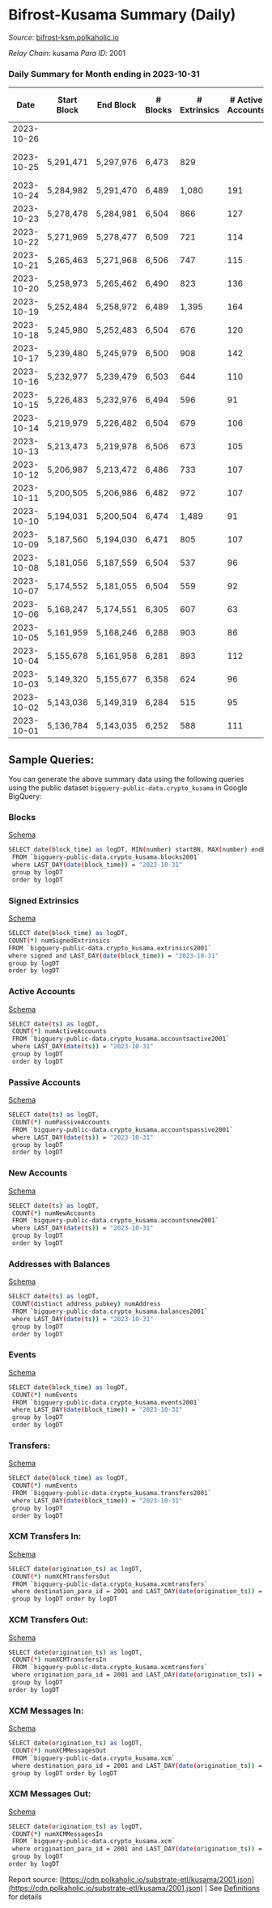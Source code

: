 # Bifrost-Kusama Summary (Daily)

_Source_: [bifrost-ksm.polkaholic.io](https://bifrost-ksm.polkaholic.io)

*Relay Chain*: kusama
*Para ID*: 2001



### Daily Summary for Month ending in 2023-10-31


| Date    | Start Block | End Block | # Blocks | # Extrinsics | # Active Accounts | # Passive Accounts | # New Accounts | # Addresses | # Events  | # Transfers ($USD) | # XCM Transfers In ($USD) | # XCM Transfers Out ($USD) | # XCM In | # XCM Out | Issues |
|---------|-------------|-----------|----------|--------------|-------------------|--------------------|----------------|-------------|-----------|--------------------|---------------------------|----------------------------|----------|-----------|--------|
| 2023-10-26 |  |  |  |  |  |  |  |  |  |   |   |   |  |  |  |
| 2023-10-25 | 5,291,471 | 5,297,976 | 6,473 | 829 |  |  |  |  | 39,195 | 9,989 ($75,062.78) | 35 ($8,514.45) | 12 ($6,184.42) | 43 | 44 | 33 missing (0.51%) |
| 2023-10-24 | 5,284,982 | 5,291,470 | 6,489 | 1,080 | 191 | 525 | 30 | 102,627 | 42,735 | 10,205 ($127,476.36) | 67 ($10,371.27) | 54 ($1,379.04) | 141 | 90 |  |
| 2023-10-23 | 5,278,478 | 5,284,981 | 6,504 | 866 | 127 | 515 | 16 | 102,601 | 43,325 | 10,910 ($51,935.58) | 58 ($1,831.71) | 15 ($450.90) | 125 | 90 |  |
| 2023-10-22 | 5,271,969 | 5,278,477 | 6,509 | 721 | 114 | 506 | 24 | 102,585 | 41,900 | 10,905 ($43,725.92) | 45 ($7,119.77) | 19 ($2,684.55) | 89 | 57 |  |
| 2023-10-21 | 5,265,463 | 5,271,968 | 6,506 | 747 | 115 | 507 | 28 | 102,562 | 42,210 | 10,938 ($34,733.50) | 55 ($1,391.95) | 23 ($2,287.25) | 97 | 68 |  |
| 2023-10-20 | 5,258,973 | 5,265,462 | 6,490 | 823 | 136 | 499 | 24 | 102,535 | 42,961 | 10,986 ($106,231.24) | 55 ($15,305.05) | 21 ($46,640.91) | 95 | 73 |  |
| 2023-10-19 | 5,252,484 | 5,258,972 | 6,489 | 1,395 | 164 | 502 | 26 | 102,511 | 49,669 | 12,095 ($414,179.53) | 54 ($51,240.18) | 27 ($6,722.05) | 88 | 84 |  |
| 2023-10-18 | 5,245,980 | 5,252,483 | 6,504 | 676 | 120 | 499 | 16 | 102,487 | 40,459 | 10,334 ($143,908.64) | 31 ($1,779.01) | 9 ($350.20) | 57 | 50 |  |
| 2023-10-17 | 5,239,480 | 5,245,979 | 6,500 | 908 | 142 | 508 | 31 | 102,478 | 42,842 | 10,731 ($82,032.16) | 63 ($9,858.02) | 24 ($2,027.45) | 92 | 73 |  |
| 2023-10-16 | 5,232,977 | 5,239,479 | 6,503 | 644 | 110 | 475 | 14 | 102,448 | 41,071 | 10,765 ($341,857.49) | 41 ($1,483.72) | 9 ($235.97) | 49 | 51 |  |
| 2023-10-15 | 5,226,483 | 5,232,976 | 6,494 | 596 | 91 | 505 | 22 | 102,435 | 40,579 | 10,788 ($16,620.68) | 33 ($1,471.00) | 13 ($1,116.52) | 50 | 59 |  |
| 2023-10-14 | 5,219,979 | 5,226,482 | 6,504 | 679 | 106 | 496 | 19 | 102,413 | 41,479 | 10,849 ($26,533.21) | 43 ($1,176.78) | 9 ($844.31) | 70 | 54 |  |
| 2023-10-13 | 5,213,473 | 5,219,978 | 6,506 | 673 | 105 | 491 | 10 | 102,395 | 41,331 | 10,874 ($30,652.35) | 36 ($1,026.89) | 16 ($15,902.29) | 66 | 56 |  |
| 2023-10-12 | 5,206,987 | 5,213,472 | 6,486 | 733 | 107 | 477 | 6 | 102,386 | 40,359 | 10,078 ($36,573.08) | 38 ($3,584.55) | 11 ($241.74) | 58 | 62 |  |
| 2023-10-11 | 5,200,505 | 5,206,986 | 6,482 | 972 | 107 | 478 | 4 | 102,380 | 48,658 | 12,989 ($251,786.26) | 44 ($3,358.69) | 10 ($781.88) | 82 | 74 |  |
| 2023-10-10 | 5,194,031 | 5,200,504 | 6,474 | 1,489 | 91 | 503 | 9 | 102,378 | 52,324 | 12,178 ($101,669.11) | 41 ($22,973.59) | 15 ($9,350.70) | 104 | 113 |  |
| 2023-10-09 | 5,187,560 | 5,194,030 | 6,471 | 805 | 107 | 471 | 3 | 102,371 | 42,279 | 10,690 ($401,716.26) | 18 ($1,060.42) | 7 ($5,955.60) | 30 | 33 |  |
| 2023-10-08 | 5,181,056 | 5,187,559 | 6,504 | 537 | 96 | 473 | 4 | 102,380 | 39,878 | 10,635 ($35,815.61) | 9 ($6,673.43) | 6 ($2,888.28) | 19 | 23 |  |
| 2023-10-07 | 5,174,552 | 5,181,055 | 6,504 | 559 | 92 | 474 | 2 | 102,377 | 40,213 | 10,575 ($3,681.93) | 6 ($243.75) | 6 ($283.29) | 20 | 30 |  |
| 2023-10-06 | 5,168,247 | 5,174,551 | 6,305 | 607 | 63 | 500 | 5 | 102,378 | 38,855 | 9,970 ($16,870.11) | 7 ($488.70) | 3 ($101.72) | 9 | 21 |  |
| 2023-10-05 | 5,161,959 | 5,168,246 | 6,288 | 903 | 86 | 476 | 3 | 102,375 | 42,414 | 11,201 ($185,916.67) | 5 ($1,504.30) | 5 ($2,800.12) | 19 | 28 |  |
| 2023-10-04 | 5,155,678 | 5,161,958 | 6,281 | 893 | 112 | 485 | 6 | 102,372 | 40,024 | 9,896 ($56,926.57) | 20 ($2,202.45) | 13 ($5,598.56) | 35 | 53 |  |
| 2023-10-03 | 5,149,320 | 5,155,677 | 6,358 | 624 | 96 | 479 | 4 | 102,367 | 40,063 | 10,744 ($36,647.12) | 22 ($12,070.44) | 7 ($509.67) | 44 | 36 |  |
| 2023-10-02 | 5,143,036 | 5,149,319 | 6,284 | 515 | 95 | 475 | 6 | 102,365 | 36,997 | 9,665 ($29,957.76) | 13 ($2,220.97) | 8 ($383.83) | 29 | 26 |  |
| 2023-10-01 | 5,136,784 | 5,143,035 | 6,252 | 588 | 111 | 477 | 9 | 102,360 | 38,019 | 10,019 ($197,220.22) | 23 ($78,164.39) | 10 ($2,968.30) | 36 | 21 |  |

## Sample Queries:
You can generate the above summary data using the following queries using the public dataset `bigquery-public-data.crypto_kusama` in Google BigQuery:


### Blocks 

[Schema](https://github.com/colorfulnotion/substrate-etl/blob/main/schema/blocks.json)

```bash
SELECT date(block_time) as logDT, MIN(number) startBN, MAX(number) endBN, COUNT(*) numBlocks 
 FROM `bigquery-public-data.crypto_kusama.blocks2001`  
 where LAST_DAY(date(block_time)) = "2023-10-31" 
 group by logDT 
 order by logDT
```

### Signed Extrinsics 

[Schema](https://github.com/colorfulnotion/substrate-etl/blob/main/schema/extrinsics.json)

```bash
SELECT date(block_time) as logDT, 
COUNT(*) numSignedExtrinsics 
FROM `bigquery-public-data.crypto_kusama.extrinsics2001`  
where signed and LAST_DAY(date(block_time)) = "2023-10-31" 
group by logDT 
order by logDT
```

### Active Accounts 

[Schema](https://github.com/colorfulnotion/substrate-etl/blob/main/schema/accountsactive.json)

```bash
SELECT date(ts) as logDT, 
 COUNT(*) numActiveAccounts 
 FROM `bigquery-public-data.crypto_kusama.accountsactive2001` 
 where LAST_DAY(date(ts)) = "2023-10-31" 
 group by logDT 
 order by logDT
```

### Passive Accounts 

[Schema](https://github.com/colorfulnotion/substrate-etl/blob/main/schema/accountspassive.json)

```bash
SELECT date(ts) as logDT, 
 COUNT(*) numPassiveAccounts 
 FROM `bigquery-public-data.crypto_kusama.accountspassive2001` 
 where LAST_DAY(date(ts)) = "2023-10-31" 
 group by logDT 
 order by logDT
```

### New Accounts 

[Schema](https://github.com/colorfulnotion/substrate-etl/blob/main/schema/accountsnew.json)

```bash
SELECT date(ts) as logDT, 
 COUNT(*) numNewAccounts 
 FROM `bigquery-public-data.crypto_kusama.accountsnew2001` 
 where LAST_DAY(date(ts)) = "2023-10-31" 
 group by logDT
 order by logDT
```

### Addresses with Balances 

[Schema](https://github.com/colorfulnotion/substrate-etl/blob/main/schema/balances.json)

```bash
SELECT date(ts) as logDT,
 COUNT(distinct address_pubkey) numAddress 
 FROM `bigquery-public-data.crypto_kusama.balances2001` 
 where LAST_DAY(date(ts)) = "2023-10-31" 
 group by logDT 
 order by logDT
```

### Events 

[Schema](https://github.com/colorfulnotion/substrate-etl/blob/main/schema/events.json)

```bash
SELECT date(block_time) as logDT, 
 COUNT(*) numEvents 
 FROM `bigquery-public-data.crypto_kusama.events2001` 
 where LAST_DAY(date(block_time)) = "2023-10-31" 
 group by logDT 
 order by logDT
```

### Transfers:

[Schema](https://github.com/colorfulnotion/substrate-etl/blob/main/schema/transfers.json)

```bash
SELECT date(block_time) as logDT, 
 COUNT(*) numEvents 
 FROM `bigquery-public-data.crypto_kusama.transfers2001` 
 where LAST_DAY(date(block_time)) = "2023-10-31" 
 group by logDT 
 order by logDT
```

### XCM Transfers In: 

[Schema](https://github.com/colorfulnotion/substrate-etl/blob/main/schema/xcmtransfers.json)

```bash
SELECT date(origination_ts) as logDT, 
 COUNT(*) numXCMTransfersOut 
 FROM `bigquery-public-data.crypto_kusama.xcmtransfers` 
 where destination_para_id = 2001 and LAST_DAY(date(origination_ts)) = "2023-10-31" 
 group by logDT order by logDT
```

### XCM Transfers Out: 

[Schema](https://github.com/colorfulnotion/substrate-etl/blob/main/schema/xcmtransfers.json)

```bash
SELECT date(origination_ts) as logDT, 
 COUNT(*) numXCMTransfersIn 
 FROM `bigquery-public-data.crypto_kusama.xcmtransfers` 
 where origination_para_id = 2001 and LAST_DAY(date(origination_ts)) = "2023-10-31" 
 group by logDT 
order by logDT
```

### XCM Messages In: 

[Schema](https://github.com/colorfulnotion/substrate-etl/blob/main/schema/xcm.json)

```bash
SELECT date(origination_ts) as logDT, 
 COUNT(*) numXCMMessagesOut 
 FROM `bigquery-public-data.crypto_kusama.xcm` 
 where destination_para_id = 2001 and LAST_DAY(date(origination_ts)) = "2023-10-31" 
 group by logDT order by logDT
```

### XCM Messages Out: 

[Schema](https://github.com/colorfulnotion/substrate-etl/blob/main/schema/xcm.json)

```bash
SELECT date(origination_ts) as logDT, 
 COUNT(*) numXCMMessagesIn 
 FROM `bigquery-public-data.crypto_kusama.xcm` 
 where origination_para_id = 2001 and LAST_DAY(date(origination_ts)) = "2023-10-31" 
 group by logDT 
order by logDT
```


Report source: [https://cdn.polkaholic.io/substrate-etl/kusama/2001.json](https://cdn.polkaholic.io/substrate-etl/kusama/2001.json) | See [Definitions](/DEFINITIONS.md) for details
